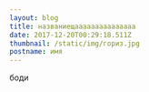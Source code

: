```yaml
---
layout: blog
title: названиещааааааааааааааа
date: 2017-12-20T00:29:18.511Z
thumbnail: /static/img/гориз.jpg
postname: имя
---
```

боди
